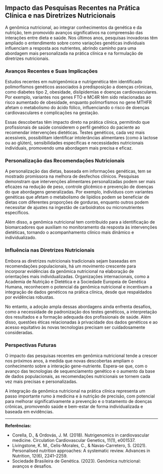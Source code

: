 
## Impacto das Pesquisas Recentes na Prática Clínica e nas Diretrizes Nutricionais

A genômica nutricional, ao integrar conhecimentos da genética e da nutrição, tem promovido avanços significativos na compreensão das interações entre dieta e saúde. Nos últimos anos, pesquisas inovadoras têm ampliado o entendimento sobre como variações genéticas individuais influenciam a resposta aos nutrientes, abrindo caminho para uma abordagem mais personalizada na prática clínica e na formulação de diretrizes nutricionais.

### Avanços Recentes e Suas Implicações

Estudos recentes em nutrigenômica e nutrigenética têm identificado polimorfismos genéticos associados à predisposição a doenças crônicas, como diabetes tipo 2, obesidade, dislipidemias e doenças cardiovasculares. Por exemplo, variantes nos genes FTO e MC4R têm sido relacionadas ao risco aumentado de obesidade, enquanto polimorfismos no gene MTHFR afetam o metabolismo do ácido fólico, influenciando o risco de doenças cardiovasculares e complicações na gestação.

Essas descobertas têm impacto direto na prática clínica, permitindo que profissionais de saúde considerem o perfil genético do paciente ao recomendar intervenções dietéticas. Testes genéticos, cada vez mais acessíveis, possibilitam identificar intolerâncias alimentares (como à lactose ou ao glúten), sensibilidades específicas e necessidades nutricionais individuais, promovendo uma abordagem mais precisa e eficaz.

### Personalização das Recomendações Nutricionais

A personalização das dietas, baseada em informações genéticas, tem se mostrado promissora na melhora de desfechos clínicos. Pesquisas demonstram que intervenções alimentares personalizadas podem ser mais eficazes na redução de peso, controle glicêmico e prevenção de doenças do que abordagens generalizadas. Por exemplo, indivíduos com variantes genéticas que afetam o metabolismo de lipídios podem se beneficiar de dietas com diferentes proporções de gorduras, enquanto outros podem necessitar de ajustes na ingestão de carboidratos ou micronutrientes específicos.

Além disso, a genômica nutricional tem contribuído para a identificação de biomarcadores que auxiliam no monitoramento da resposta às intervenções dietéticas, tornando o acompanhamento clínico mais dinâmico e individualizado.

### Influência nas Diretrizes Nutricionais

Embora as diretrizes nutricionais tradicionais sejam baseadas em recomendações populacionais, há um movimento crescente para incorporar evidências da genômica nutricional na elaboração de orientações mais individualizadas. Organizações internacionais, como a Academia de Nutrição e Dietética e a Sociedade Europeia de Genética Humana, reconhecem o potencial da genômica nutricional e incentivam a integração de dados genéticos na prática clínica, desde que respaldados por evidências robustas.

No entanto, a adoção ampla dessas abordagens ainda enfrenta desafios, como a necessidade de padronização dos testes genéticos, a interpretação dos resultados e a formação adequada dos profissionais de saúde. Além disso, questões éticas relacionadas à privacidade dos dados genéticos e ao acesso equitativo às novas tecnologias precisam ser cuidadosamente consideradas.

### Perspectivas Futuras

O impacto das pesquisas recentes em genômica nutricional tende a crescer nos próximos anos, à medida que novas descobertas ampliam o conhecimento sobre a interação gene-nutriente. Espera-se que, com o avanço das tecnologias de sequenciamento genético e o aumento da base de dados populacionais, as recomendações nutricionais se tornem cada vez mais precisas e personalizadas.

A integração da genômica nutricional na prática clínica representa um passo importante rumo à medicina e à nutrição de precisão, com potencial para melhorar significativamente a prevenção e o tratamento de doenças crônicas, promovendo saúde e bem-estar de forma individualizada e baseada em evidências.

---

**Referências:**

- Corella, D., & Ordovás, J. M. (2018). Nutrigenomics in cardiovascular medicine. Circulation Cardiovascular Genetics, 11(1), e001537.
- Livingstone, K. M., Celis-Morales, C., & Navas-Carretero, S. (2021). Personalised nutrition approaches: A systematic review. Advances in Nutrition, 12(6), 2241–2259.
- Sociedade Brasileira de Genética. (2023). Genômica nutricional: avanços e desafios.
```
